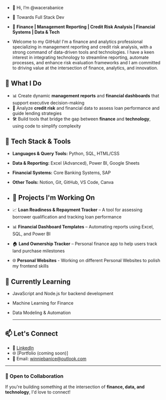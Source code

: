- 👋 Hi, I’m @wacerabanice
- 👀 Towards Full Stack Dev
- 🎯 **Finance | Management Reporting | Credit Risk Analysis | Financial Systems | Data & Tech**

- Welcome to my GitHub! I'm a finance and analytics professional specializing in management reporting and credit risk analysis, with a strong command of data-driven tools and technologies. I have a keen interest in integrating technology to streamline reporting, automate processes, and enhance risk evaluation frameworks and I am committed to driving value at the intersection of finance, analytics, and innovation. 

## 🚀 What I Do
- 📊 Create dynamic **management reports** and **financial dashboards** that support executive decision-making
- 🧠 Analyze **credit risk** and financial data to assess loan performance and guide lending strategies
- 🛠️ Build tools that bridge the gap between **finance** and **technology**, using code to simplify complexity


## 🧰 Tech Stack & Tools
- **Languages & Query Tools:** Python, SQL, HTML/CSS 
- **Data & Reporting:** Excel (Advanced), Power BI, Google Sheets  
- **Financial Systems:** Core Banking Systems, SAP  
- **Other Tools:** Notion, Git, GitHub, VS Code, Canva

- ## 🔧 Projects I'm Working On
- 📈 **Loan Readiness & Repayment Tracker** – A tool for assessing borrower qualification and tracking loan performance    
- 📊 **Financial Dashboard Templates** – Automating reports using Excel, SQL, and Power BI  
- 🏠 **Land Ownership Tracker** – Personal finance app to help users track land purchase milestones
- 🌐 **Personal Websites** - Working on different Personal Websites to polish my frontend skills


## 🌱 Currently Learning
- JavaScript and Node.js for backend development  
- Machine Learning for Finance  
- Data Modeling & Automation  


  ---

## 📫 Let's Connect
- 💼 [LinkedIn](https://www.linkedin.com/in/winnie-kiratu/)  
- 🌐 [Portfolio (coming soon)]  
- 📧 Email: winniebanice@outlook.com

---

### 🤝 Open to Collaboration
If you're building something at the intersection of **finance, data, and technology**, I'd love to connect!
